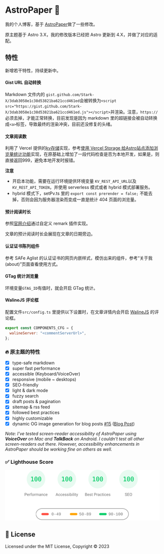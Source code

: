 # AstroPaper 📄

我的个人博客，基于 [AstroPaper](https://github.com/satnaing/astro-paper)做了一些修改。

原主题基于 Astro 3.X，我的修改版本已经把 Astro 更新到 4.X，并做了对应的适配。

## 特性

新增若干特性，持续更新中。

#### Gist URL 自动转换

Markdown 文件内的 `gist.github.com/Stark-X/3dab3058e1c38d53821ba621ccd461ed`会被转换为`<script src="https://gist.github.com/Stark-X/3dab3058e1c38d53821ba621ccd461ed.js"></script>`并渲染。注意，`https://`必须去掉，才能正常转换，目前发现是因为 markdown 里的超链接会被自动转换成`<a>`标签，导致最终的渲染冲突，目前还没修复的头绪。

#### 文章阅读数

利用了 Vercel 提供的[kv存储](https://vercel.com/docs/storage/vercel-kv)实现，参考[使用 Vercel Storage 给Astro站点添加浏览量统计功能](https://yuy1n.io/articles/add-pv-with-vercel-kv)实现，在原基础上增加了一段代码检查是否为本地开发，如果是，则直接返回999，避免本地开发时报错。

**注意**

- 开启本功能，需要在运行环境提供环境变量 `KV_REST_API_URL`以及`KV_REST_API_TOKEN`，并使用 serverless 模式或者 hybrid 模式部署服务。
- hybrid 模式下，setPv.ts 里的 `export const prerender = false;` 不能去掉，否则会因为服务器渲染而变成一直是统计 404 页面的浏览量。

#### 预计阅读时长

参照[官网介绍](https://docs.astro.build/zh-cn/recipes/reading-time/)通过自定义 remark 插件实现。

文章的预计阅读时长会展现在文章的日期旁边。

#### 认证证书陈列组件

参考 SAFe Aglist 的认证证书的网页内嵌样式，模仿出来的组件，参考“关于我(about)”页面查看使用方式。

#### GTag 统计浏览量

环境变量`GTAG_ID`有值时，就会开启 GTag 统计。

#### WalineJS 评论框

配置文件`src/config.ts` 里提供以下设置时，在文章详情内会开启 [WalineJS](https://waline.js.org/) 的评论框。

```javascript
export const COMPONENTS_CFG = {
  walineServer: "<commentServerUrl>",
};
```

### 🔥 原主题的特性

- [x] type-safe markdown
- [x] super fast performance
- [x] accessible (Keyboard/VoiceOver)
- [x] responsive (mobile ~ desktops)
- [x] SEO-friendly
- [x] light & dark mode
- [x] fuzzy search
- [x] draft posts & pagination
- [x] sitemap & rss feed
- [x] followed best practices
- [x] highly customizable
- [x] dynamic OG image generation for blog posts [#15](https://github.com/satnaing/astro-paper/pull/15) ([Blog Post](https://astro-paper.pages.dev/posts/dynamic-og-image-generation-in-astropaper-blog-posts/))

_Note: I've tested screen-reader accessibility of AstroPaper using **VoiceOver** on Mac and **TalkBack** on Android. I couldn't test all other screen-readers out there. However, accessibility enhancements in AstroPaper should be working fine on others as well._

### ✅ Lighthouse Score

<p align="center">
  <a href="https://pagespeed.web.dev/report?url=https%3A%2F%2Fastro-paper.pages.dev%2F&form_factor=desktop">
    <img width="710" alt="AstroPaper Lighthouse Score" src="AstroPaper-lighthouse-score.svg">
  <a>
</p>

## 📜 License

Licensed under the MIT License, Copyright © 2023
